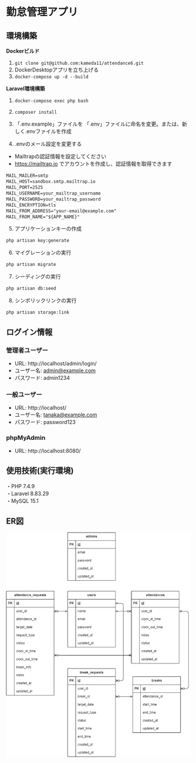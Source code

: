 # 勤怠管理アプリ
## 環境構築
**Dockerビルド**
1. `git clone git@github.com:kameda11/attendance6.git`
2. DockerDesktopアプリを立ち上げる
3. `docker-compose up -d --build`


**Laravel環境構築**
1. `docker-compose exec php bash`

2. `composer install`

3. 「.env.example」ファイルを 「.env」ファイルに命名を変更。または、新しく.envファイルを作成

4. .envのメール設定を変更する
- Mailtrapの認証情報を設定してください</br>
- https://mailtrap.io でアカウントを作成し、認証情報を取得できます</br>
``` text
MAIL_MAILER=smtp
MAIL_HOST=sandbox.smtp.mailtrap.io
MAIL_PORT=2525
MAIL_USERNAME=your_mailtrap_username
MAIL_PASSWORD=your_mailtrap_password
MAIL_ENCRYPTION=tls
MAIL_FROM_ADDRESS="your-email@example.com"
MAIL_FROM_NAME="${APP_NAME}"
```

5. アプリケーションキーの作成
``` bash
php artisan key:generate
```

6. マイグレーションの実行
``` bash
php artisan migrate
```

7. シーディングの実行
``` bash
php artisan db:seed
```

8. シンボリックリンクの実行
``` bash
php artisan storage:link
```

## ログイン情報

### 管理者ユーザー
- URL: http://localhost/admin/login/
- ユーザー名: admin@example.com
- パスワード: admin1234

### 一般ユーザー
- URL: http://localhost/
- ユーザー名: tanaka@example.com
- パスワード: password123

### phpMyAdmin
- URL: http://localhost:8080/

## 使用技術(実行環境)
・PHP 7.4.9  </br>
・Laravel 8.83.29 </br>
・MySQL 15.1 </br>

## ER図
![alt](./attendance.drawio.png)
